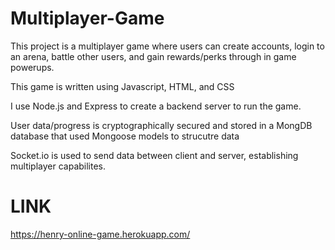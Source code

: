 # Multiplayer-Game
This project is a multiplayer game where users can create accounts, login to an arena, battle other users, and gain rewards/perks through in game powerups.

This game is written using Javascript, HTML, and CSS

I use Node.js and Express to create a backend server to run the game. 

User data/progress is cryptographically secured and stored in a MongDB database that used Mongoose models to strucutre data

Socket.io is used to send data between client and server, establishing multiplayer capabilites.


# LINK
https://henry-online-game.herokuapp.com/

